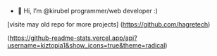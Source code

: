 - 👋 Hi, I’m @kirubel  programmer/web developer :)

[visite may old repo for more projects] (https://github.com/hagretech)

(https://github-readme-stats.vercel.app/api?username=kiztopia1&show_icons=true&theme=radical)


